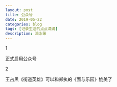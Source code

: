 ```yaml
---
layout: post
title: 公众号
date: 2019-05-22
categories: blog
tags: [记录生活的点点滴滴]
description: 流水账
---
```


1 

正式启用公众号

2

王占黑《街道英雄》可以和郑执的《面与乐园》媲美了












